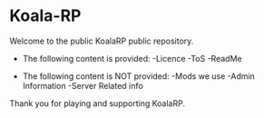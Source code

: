 # Koala-RP
Welcome to the public KoalaRP public repository.

- The following content is provided:
-Licence
-ToS
-ReadMe

- The following content is NOT provided:
-Mods we use
-Admin Information
-Server Related info

Thank you for playing and supporting KoalaRP.
